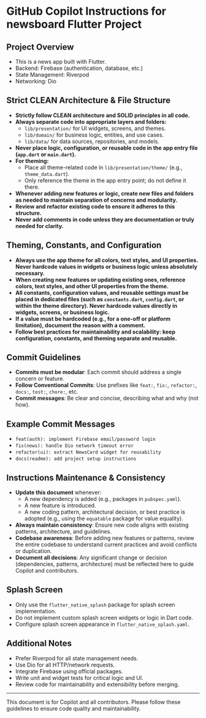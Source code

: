 # GitHub Copilot Instructions for newsboard Flutter Project

## Project Overview
- This is a news app built with Flutter.
- Backend: Firebase (authentication, database, etc.)
- State Management: Riverpod
- Networking: Dio

## Strict CLEAN Architecture & File Structure
- **Strictly follow CLEAN architecture and SOLID principles in all code.**
- **Always separate code into appropriate layers and folders:**
  - `lib/presentation/` for UI widgets, screens, and themes.
  - `lib/domain/` for business logic, entities, and use cases.
  - `lib/data/` for data sources, repositories, and models.
- **Never place logic, configuration, or reusable code in the app entry file (`app.dart` or `main.dart`).**
- **For theming:**
  - Place all theme-related code in `lib/presentation/theme/` (e.g., `theme_data.dart`).
  - Only reference the theme in the app entry point; do not define it there.
- **Whenever adding new features or logic, create new files and folders as needed to maintain separation of concerns and modularity.**
- **Review and refactor existing code to ensure it adheres to this structure.**
- **Never add comments in code unless they are documentation or truly needed for clarity.**

## Theming, Constants, and Configuration
- **Always use the app theme for all colors, text styles, and UI properties. Never hardcode values in widgets or business logic unless absolutely necessary.**
- **When creating new features or updating existing ones, reference colors, text styles, and other UI properties from the theme.**
- **All constants, configuration values, and reusable settings must be placed in dedicated files (such as `constants.dart`, `config.dart`, or within the theme directory). Never hardcode values directly in widgets, screens, or business logic.**
- **If a value must be hardcoded (e.g., for a one-off or platform limitation), document the reason with a comment.**
- **Follow best practices for maintainability and scalability: keep configuration, constants, and theming separate and reusable.**

## Commit Guidelines
- **Commits must be modular**: Each commit should address a single concern or feature.
- **Follow Conventional Commits**: Use prefixes like `feat:`, `fix:`, `refactor:`, `docs:`, `test:`, `chore:`, etc.
- **Commit messages**: Be clear and concise, describing what and why (not how).

## Example Commit Messages
- `feat(auth): implement Firebase email/password login`
- `fix(news): handle Dio network timeout error`
- `refactor(ui): extract NewsCard widget for reusability`
- `docs(readme): add project setup instructions`

## Instructions Maintenance & Consistency
- **Update this document** whenever:
  - A new dependency is added (e.g., packages in `pubspec.yaml`).
  - A new feature is introduced.
  - A new coding pattern, architectural decision, or best practice is adopted (e.g., using the `equatable` package for value equality).
- **Always maintain consistency**: Ensure new code aligns with existing patterns, architecture, and guidelines.
- **Codebase awareness**: Before adding new features or patterns, review the entire codebase to understand current practices and avoid conflicts or duplication.
- **Document all decisions**: Any significant change or decision (dependencies, patterns, architecture) must be reflected here to guide Copilot and contributors.

## Splash Screen

- Only use the `flutter_native_splash` package for splash screen implementation.
- Do not implement custom splash screen widgets or logic in Dart code.
- Configure splash screen appearance in `flutter_native_splash.yaml`.

## Additional Notes
- Prefer Riverpod for all state management needs.
- Use Dio for all HTTP/network requests.
- Integrate Firebase using official packages.
- Write unit and widget tests for critical logic and UI.
- Review code for maintainability and extensibility before merging.

---
This document is for Copilot and all contributors. Please follow these guidelines to ensure code quality and maintainability.
